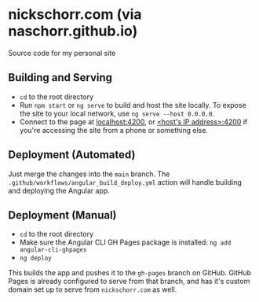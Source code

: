 # nickschorr.com (via naschorr.github.io)
Source code for my personal site

## Building and Serving
- `cd` to the root directory
- Run `npm start` or `ng serve` to build and host the site locally. To expose the site to your local network, use `ng serve --host 0.0.0.0`.
- Connect to the page at [localhost:4200](localhost:4200), or [<host's IP address>:4200](localhost:4200) if you're accessing the site from a phone or something else.

## Deployment (Automated)
Just merge the changes into the `main` branch. The `.github/workflows/angular_build_deploy.yml` action will handle building and deploying the Angular app.

## Deployment (Manual)
- `cd` to the root directory
- Make sure the Angular CLI GH Pages package is installed: `ng add angular-cli-ghpages`
- `ng deploy`

This builds the app and pushes it to the `gh-pages` branch on GitHub. GitHub Pages is already configured to serve from that branch, and has it's custom domain set up to serve from `nickschorr.com` as well.
